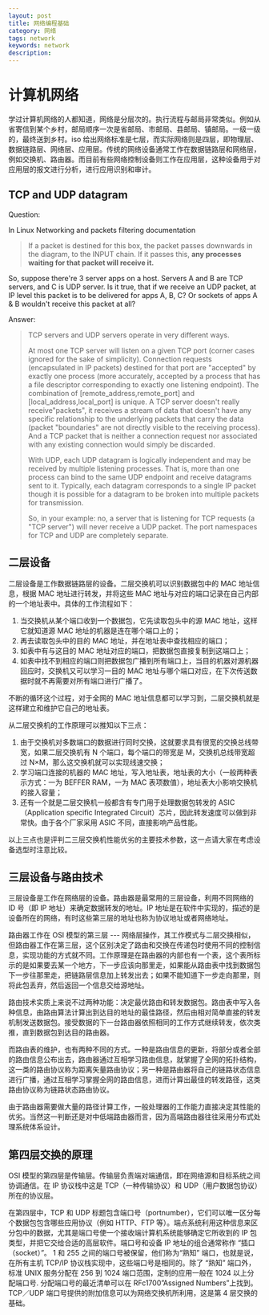 ```yaml
---
layout: post
title: 网络编程基础
category: 网络
tags: network
keywords: network
description:
---
```



# 计算机网络

学过计算机网络的人都知道，网络是分层次的。执行流程与邮局非常类似。例如从省寄信到某个乡村，邮局顺序一次是省邮局、市邮局、县邮局、镇邮局。一级一级的，最终送到乡村。iso 给出网络标准是七层，而实际网络则是四层，即物理层、数据链路层、网络层、应用层。传统的网络设备通常工作在数据链路层和网络层，例如交换机、路由器。而目前有些网络控制设备则工作在应用层，这种设备用于对应用层的报文进行分析，进行应用识别和审计。

## TCP and UDP datagram

Question:

In Linux Networking and packets filtering documentation

> If a packet is destined for this box, the packet passes downwards in the diagram, to the INPUT chain. If it passes this, __any processes waiting for that packet will receive it.__

So, suppose there're 3 server apps on a host. Servers A and B are TCP servers, and C is UDP server. Is it true, that if we receive an UDP packet, at IP level this packet is to be delivered for apps A, B, C? Or sockets of apps A & B wouldn't receive this packet at all?

Answer:

> TCP servers and UDP servers operate in very different ways.
>
> At most one TCP server will listen on a given TCP port (corner cases ignored for the sake of simplicity). Connection requests (encapsulated in IP packets) destined for that port are "accepted" by exactly one process (more accurately, accepted by a process that has a file descriptor corresponding to exactly one listening endpoint). The combination of [remote_address,remote_port] and [local_address,local_port] is unique. A TCP server doesn't really receive"packets", it receives a stream of data that doesn't have any specific relationship to the underlying packets that carry the data (packet "boundaries" are not directly visible to the receiving process). And a TCP packet that is neither a connection request nor associated with any existing connection would simply be discarded.
>
> With UDP, each UDP datagram is logically independent and may be received by multiple listening processes. That is, more than one process can bind to the same UDP endpoint and receive datagrams sent to it. Typically, each datagram corresponds to a single IP packet though it is possible for a datagram to be broken into multiple packets for transmission.
>
> So, in your example: no, a server that is listening for TCP requests (a "TCP server") will never receive a UDP packet. The port namespaces for TCP and UDP are completely separate.

## 二层设备

二层设备是工作数据链路层的设备。二层交换机可以识别数据包中的 MAC 地址信息，根据 MAC 地址进行转发，并将这些 MAC 地址与对应的端口记录在自己内部的一个地址表中。具体的工作流程如下：
1. 当交换机从某个端口收到一个数据包，它先读取包头中的源 MAC 地址，这样它就知道源 MAC 地址的机器是连在哪个端口上的；
2. 再去读取包头中的目的 MAC 地址，并在地址表中查找相应的端口；
3. 如表中有与这目的 MAC 地址对应的端口，把数据包直接复制到这端口上；
4. 如表中找不到相应的端口则把数据包广播到所有端口上，当目的机器对源机器回应时，交换机又可以学习一目的 MAC 地址与哪个端口对应，在下次传送数据时就不再需要对所有端口进行广播了。

不断的循环这个过程，对于全网的 MAC 地址信息都可以学习到，二层交换机就是这样建立和维护它自己的地址表。

从二层交换机的工作原理可以推知以下三点：

1. 由于交换机对多数端口的数据进行同时交换，这就要求具有很宽的交换总线带宽，如果二层交换机有 N 个端口，每个端口的带宽是 M，交换机总线带宽超过 N×M，那么这交换机就可以实现线速交换；
2. 学习端口连接的机器的 MAC 地址，写入地址表，地址表的大小（一般两种表示方式：一为 BEFFER RAM，一为 MAC 表项数值），地址表大小影响交换机的接入容量；
3. 还有一个就是二层交换机一般都含有专门用于处理数据包转发的 ASIC （Application specific Integrated Circuit）芯片，因此转发速度可以做到非常快。由于各个厂家采用 ASIC 不同，直接影响产品性能。

以上三点也是评判二三层交换机性能优劣的主要技术参数，这一点请大家在考虑设备选型时注意比较。

## 三层设备与路由技术

三层设备是工作在网络层的设备。路由器是最常用的三层设备，利用不同网络的 ID 号（即 IP 地址）来确定数据转发的地址。IP 地址是在软件中实现的，描述的是设备所在的网络，有时这些第三层的地址也称为协议地址或者网络地址。

路由器工作在 OSI 模型的第三层 --- 网络层操作，其工作模式与二层交换相似，但路由器工作在第三层，这个区别决定了路由和交换在传递包时使用不同的控制信息，实现功能的方式就不同。工作原理是在路由器的内部也有一个表，这个表所标示的是如果要去某一个地方，下一步应该向那里走，如果能从路由表中找到数据包下一步往那里走，把链路层信息加上转发出去；如果不能知道下一步走向那里，则将此包丢弃，然后返回一个信息交给源地址。

路由技术实质上来说不过两种功能：决定最优路由和转发数据包。路由表中写入各种信息，由路由算法计算出到达目的地址的最佳路径，然后由相对简单直接的转发机制发送数据包。接受数据的下一台路由器依照相同的工作方式继续转发，依次类推，直到数据包到达目的路由器。

而路由表的维护，也有两种不同的方式。一种是路由信息的更新，将部分或者全部的路由信息公布出去，路由器通过互相学习路由信息，就掌握了全网的拓扑结构，这一类的路由协议称为距离矢量路由协议；另一种是路由器将自己的链路状态信息进行广播，通过互相学习掌握全网的路由信息，进而计算出最佳的转发路径，这类路由协议称为链路状态路由协议。

由于路由器需要做大量的路径计算工作，一般处理器的工作能力直接决定其性能的优劣。当然这一判断还是对中低端路由器而言，因为高端路由器往往采用分布式处理系统体系设计。

## 第四层交换的原理

OSI 模型的第四层是传输层。传输层负责端对端通信，即在网络源和目标系统之间协调通信。在 IP 协议栈中这是 TCP（一种传输协议）和 UDP（用户数据包协议）所在的协议层。

在第四层中，TCP 和 UDP 标题包含端口号（portnumber），它们可以唯一区分每个数据包包含哪些应用协议（例如 HTTP、FTP 等）。端点系统利用这种信息来区分包中的数据，尤其是端口号使一个接收端计算机系统能够确定它所收到的 IP 包类型，并把它交给合适的高层软件。端口号和设备 IP 地址的组合通常称作 “插口（socket）”。 1 和 255 之间的端口号被保留，他们称为“熟知” 端口，也就是说，在所有主机 TCP/IP 协议栈实现中，这些端口号是相同的。除了 “熟知” 端口外，标准 UNIX 服务分配在 256 到 1024 端口范围，定制的应用一般在 1024 以上分配端口号. 分配端口号的最近清单可以在 RFc1700”Assigned Numbers”上找到。TCP／UDP 端口号提供的附加信息可以为网络交换机所利用，这是第 4 层交换的基础。
